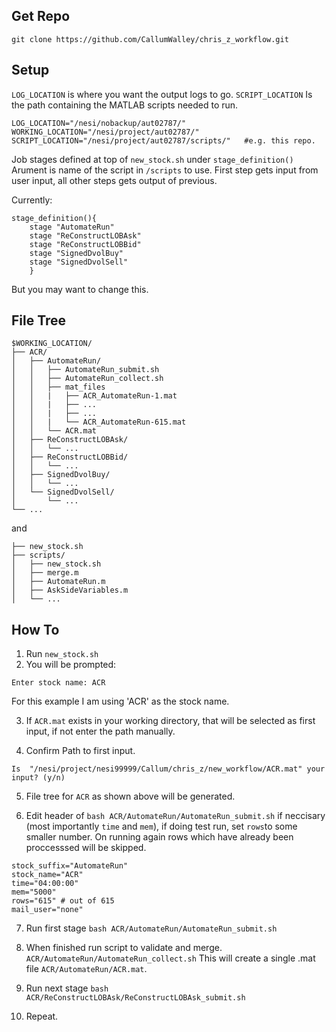 ## Get Repo ##

```
git clone https://github.com/CallumWalley/chris_z_workflow.git
```

## Setup ##

``LOG_LOCATION`` is where you want the output logs to go.
``SCRIPT_LOCATION`` Is the path containing the MATLAB scripts needed to run.

```
LOG_LOCATION="/nesi/nobackup/aut02787/"
WORKING_LOCATION="/nesi/project/aut02787/"
SCRIPT_LOCATION="/nesi/project/aut02787/scripts/"   #e.g. this repo.
```

Job stages defined at top of ``new_stock.sh`` under ``stage_definition()``
Arument is name of the script in ``/scripts`` to use.
First step gets input from user input, all other steps gets output of previous.

Currently:
```
stage_definition(){
    stage "AutomateRun"
    stage "ReConstructLOBAsk"
    stage "ReConstructLOBBid"
    stage "SignedDvolBuy"
    stage "SignedDvolSell"
    }
```
But you may want to change this.

## File Tree ##
```
$WORKING_LOCATION/
├── ACR/
│   ├── AutomateRun/
│   │   ├── AutomateRun_submit.sh
│   │   ├── AutomateRun_collect.sh
│   │   ├── mat_files
│   │   |   ├── ACR_AutomateRun-1.mat
│   │   |   ├── ...
│   │   |   ├── ...
│   │   |   └── ACR_AutomateRun-615.mat
│   │   └── ACR.mat
│   ├── ReConstructLOBAsk/
│   │   └── ...
│   ├── ReConstructLOBBid/
│   │   └── ...
│   ├── SignedDvolBuy/
│   │   └── ...
│   └── SignedDvolSell/
│       └── ...
└── ...
```
and
```
├── new_stock.sh
├── scripts/
│   ├── new_stock.sh
│   ├── merge.m
│   ├── AutomateRun.m
│   ├── AskSideVariables.m
│   └── ...
```
## How To ##

1. Run ``new_stock.sh``
2. You will be prompted:
```
Enter stock name: ACR
```

For this example I am using 'ACR' as the stock name.

3. If ``ACR.mat`` exists in your working directory, that will be selected as first input, if not enter the path manually.

4. Confirm Path to first input.

```
Is  "/nesi/project/nesi99999/Callum/chris_z/new_workflow/ACR.mat" your input? (y/n)
```

5. File tree for ``ACR`` as shown above will be generated.

6. Edit header of ``bash ACR/AutomateRun/AutomateRun_submit.sh`` if neccisary (most importantly ``time`` and ``mem``),
if doing test run, set ``rows``to some smaller number. On running again rows which have already been proccesssed will be skipped.

```
stock_suffix="AutomateRun"
stock_name="ACR"                                 
time="04:00:00"
mem="5000"
rows="615" # out of 615
mail_user="none"
```

7. Run first stage ``bash ACR/AutomateRun/AutomateRun_submit.sh``

8. When finished run script to validate and merge. ``ACR/AutomateRun/AutomateRun_collect.sh`` This will create a single .mat file ``ACR/AutomateRun/ACR.mat``.

9. Run next stage ``bash ACR/ReConstructLOBAsk/ReConstructLOBAsk_submit.sh``

10. Repeat.
